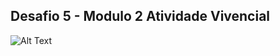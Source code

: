 ## Desafio 5 - Modulo 2 Atividade Vivencial

![Alt Text](/Users/i587264/Documents/Personal/University/PG_CG/Graphic-Computing/challenge-5/suzannes.gif)

